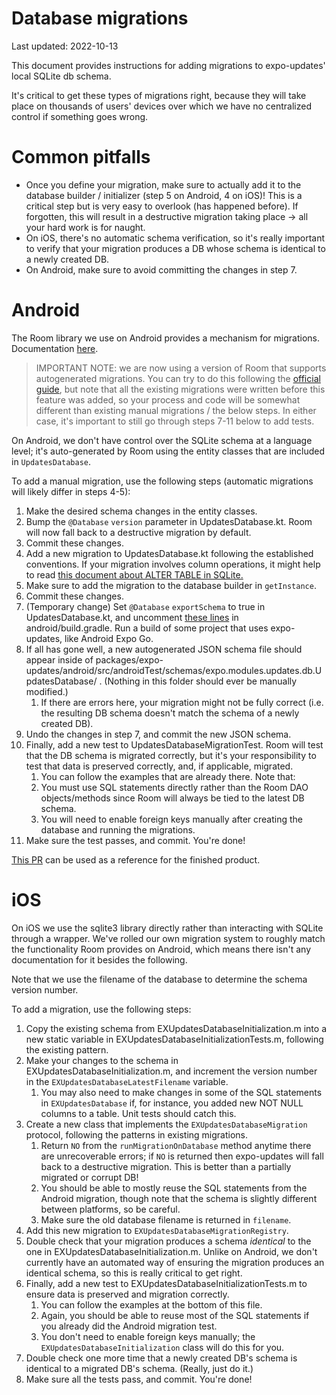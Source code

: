 # Database migrations

Last updated: 2022-10-13

This document provides instructions for adding migrations to expo-updates' local SQLite db schema.

It's critical to get these types of migrations right, because they will take place on thousands of users' devices over which we have no centralized control if something goes wrong.

# Common pitfalls

- Once you define your migration, make sure to actually add it to the database builder / initializer (step 5 on Android, 4 on iOS)! This is a critical step but is very easy to overlook (has happened before). If forgotten, this will result in a destructive migration taking place -> all your hard work is for naught.
- On iOS, there's no automatic schema verification, so it's really important to verify that your migration produces a DB whose schema is identical to a newly created DB.
- On Android, make sure to avoid committing the changes in step 7.

# Android

The Room library we use on Android provides a mechanism for migrations. Documentation [here](https://developer.android.com/training/data-storage/room/migrating-db-versions).

> IMPORTANT NOTE: we are now using a version of Room that supports autogenerated migrations. You can try to do this following the [official guide](https://developer.android.com/training/data-storage/room/migrating-db-versions), but note that all the existing migrations were written before this feature was added, so your process and code will be somewhat different than existing manual migrations / the below steps. In either case, it's important to still go through steps 7-11 below to add tests.

On Android, we don't have control over the SQLite schema at a language level; it's auto-generated by Room using the entity classes that are included in `UpdatesDatabase`.

To add a manual migration, use the following steps (automatic migrations will likely differ in steps 4-5):

1. Make the desired schema changes in the entity classes.
2. Bump the `@Database` `version` parameter in UpdatesDatabase.kt. Room will now fall back to a destructive migration by default.
3. Commit these changes.
4. Add a new migration to UpdatesDatabase.kt following the established conventions. If your migration involves column operations, it might help to read [this document about ALTER TABLE in SQLite.](https://www.sqlite.org/lang_altertable.html)
5. Make sure to add the migration to the database builder in `getInstance`.
6. Commit these changes.
7. (Temporary change) Set `@Database` `exportSchema` to true in UpdatesDatabase.kt, and uncomment [these lines](https://github.com/expo/expo/blob/75f39618f8d283e32e6d4157a1b1976508c7edaa/packages/expo-updates/android/build.gradle#L71-L76) in android/build.gradle. Run a build of some project that uses expo-updates, like Android Expo Go.
8. If all has gone well, a new autogenerated JSON schema file should appear inside of packages/expo-updates/android/src/androidTest/schemas/expo.modules.updates.db.UpdatesDatabase/ . (Nothing in this folder should ever be manually modified.)
    1. If there are errors here, your migration might not be fully correct (i.e. the resulting DB schema doesn't match the schema of a newly created DB).
9. Undo the changes in step 7, and commit the new JSON schema.
10. Finally, add a new test to UpdatesDatabaseMigrationTest. Room will test that the DB schema is migrated correctly, but it's your responsibility to test that data is preserved correctly, and, if applicable, migrated.
    1. You can follow the examples that are already there. Note that:
    2. You must use SQL statements directly rather than the Room DAO objects/methods since Room will always be tied to the latest DB schema.
    3. You will need to enable foreign keys manually after creating the database and running the migrations.
11. Make sure the test passes, and commit. You're done!

[This PR](https://github.com/expo/expo/pull/14499) can be used as a reference for the finished product.

# iOS

On iOS we use the sqlite3 library directly rather than interacting with SQLite through a wrapper. We've rolled our own migration system to roughly match the functionality Room provides on Android, which means there isn't any documentation for it besides the following.

Note that we use the filename of the database to determine the schema version number.

To add a migration, use the following steps:

1. Copy the existing schema from EXUpdatesDatabaseInitialization.m into a new static variable in EXUpdatesDatabaseInitializationTests.m, following the existing pattern.
2. Make your changes to the schema in EXUpdatesDatabaseInitialization.m, and increment the version number in the `EXUpdatesDatabaseLatestFilename` variable.
    1. You may also need to make changes in some of the SQL statements in `EXUpdatesDatabase` if, for instance, you added new NOT NULL columns to a table. Unit tests should catch this.
3. Create a new class that implements the `EXUpdatesDatabaseMigration` protocol, following the patterns in existing migrations.
    1. Return `NO` from the `runMigrationOnDatabase` method anytime there are unrecoverable errors; if `NO` is returned then expo-updates will fall back to a destructive migration. This is better than a partially migrated or corrupt DB!
    2. You should be able to mostly reuse the SQL statements from the Android migration, though note that the schema is slightly different between platforms, so be careful.
    3. Make sure the old database filename is returned in `filename`.
4. Add this new migration to `EXUpdatesDatabaseMigrationRegistry`.
5. Double check that your migration produces a schema _identical_ to the one in EXUpdatesDatabaseInitialization.m. Unlike on Android, we don't currently have an automated way of ensuring the migration produces an identical schema, so this is really critical to get right.
6. Finally, add a new test to EXUpdatesDatabaseInitializationTests.m to ensure data is preserved and migration correctly.
    1. You can follow the examples at the bottom of this file.
    2. Again, you should be able to reuse most of the SQL statements if you already did the Android migration test.
    3. You don't need to enable foreign keys manually; the `EXUpdatesDatabaseInitialization` class will do this for you.
7. Double check one more time that a newly created DB's schema is identical to a migrated DB's schema. (Really, just do it.)
8. Make sure all the tests pass, and commit. You're done!
